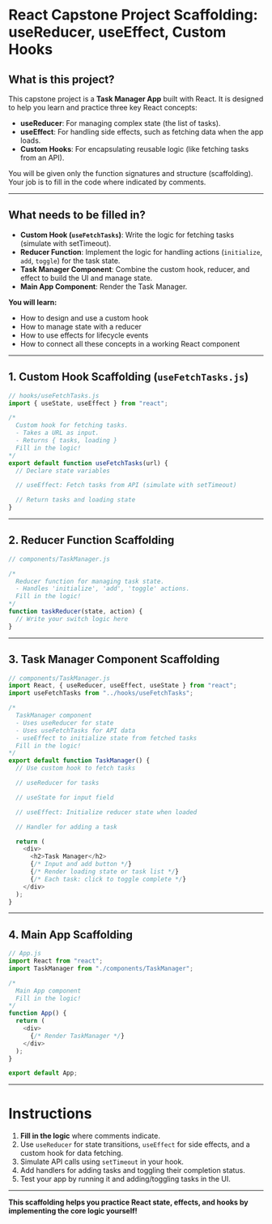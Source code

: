 # React Capstone Project Scaffolding: useReducer, useEffect, Custom Hooks

## What is this project?

This capstone project is a **Task Manager App** built with React. It is designed to help you learn and practice three key React concepts:

- **useReducer**: For managing complex state (the list of tasks).
- **useEffect**: For handling side effects, such as fetching data when the app loads.
- **Custom Hooks**: For encapsulating reusable logic (like fetching tasks from an API).

You will be given only the function signatures and structure (scaffolding). Your job is to fill in the code where indicated by comments.

---

## What needs to be filled in?

- **Custom Hook (`useFetchTasks`)**: Write the logic for fetching tasks (simulate with setTimeout).
- **Reducer Function**: Implement the logic for handling actions (`initialize`, `add`, `toggle`) for the task state.
- **Task Manager Component**: Combine the custom hook, reducer, and effect to build the UI and manage state.
- **Main App Component**: Render the Task Manager.

**You will learn:**
- How to design and use a custom hook
- How to manage state with a reducer
- How to use effects for lifecycle events
- How to connect all these concepts in a working React component

---

## 1. Custom Hook Scaffolding (`useFetchTasks.js`)

```javascript
// hooks/useFetchTasks.js
import { useState, useEffect } from "react";

/*
  Custom hook for fetching tasks.
  - Takes a URL as input.
  - Returns { tasks, loading }
  Fill in the logic!
*/
export default function useFetchTasks(url) {
  // Declare state variables

  // useEffect: Fetch tasks from API (simulate with setTimeout)

  // Return tasks and loading state
}
```

---

## 2. Reducer Function Scaffolding

```javascript
// components/TaskManager.js

/*
  Reducer function for managing task state.
  - Handles 'initialize', 'add', 'toggle' actions.
  Fill in the logic!
*/
function taskReducer(state, action) {
  // Write your switch logic here
}
```

---

## 3. Task Manager Component Scaffolding

```javascript
// components/TaskManager.js
import React, { useReducer, useEffect, useState } from "react";
import useFetchTasks from "../hooks/useFetchTasks";

/*
  TaskManager component
  - Uses useReducer for state
  - Uses useFetchTasks for API data
  - useEffect to initialize state from fetched tasks
  Fill in the logic!
*/
export default function TaskManager() {
  // Use custom hook to fetch tasks

  // useReducer for tasks

  // useState for input field

  // useEffect: Initialize reducer state when loaded

  // Handler for adding a task

  return (
    <div>
      <h2>Task Manager</h2>
      {/* Input and add button */}
      {/* Render loading state or task list */}
      {/* Each task: click to toggle complete */}
    </div>
  );
}
```

---

## 4. Main App Scaffolding

```javascript
// App.js
import React from "react";
import TaskManager from "./components/TaskManager";

/*
  Main App component
  Fill in the logic!
*/
function App() {
  return (
    <div>
      {/* Render TaskManager */}
    </div>
  );
}

export default App;
```

---

# Instructions

1. **Fill in the logic** where comments indicate.
2. Use `useReducer` for state transitions, `useEffect` for side effects, and a custom hook for data fetching.
3. Simulate API calls using `setTimeout` in your hook.
4. Add handlers for adding tasks and toggling their completion status.
5. Test your app by running it and adding/toggling tasks in the UI.

---

**This scaffolding helps you practice React state, effects, and hooks by implementing the core logic yourself!**